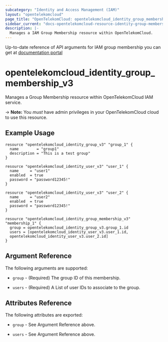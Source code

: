 ```yaml
---
subcategory: "Identity and Access Management (IAM)"
layout: "opentelekomcloud"
page_title: "OpenTelekomCloud: opentelekomcloud_identity_group_membership_v3"
sidebar_current: "docs-opentelekomcloud-resource-identity-group-membership-v3"
description: |-
  Manages a IAM Group Membership resource within OpenTelekomCloud.
---
```


Up-to-date reference of API arguments for IAM group membership you can get at
[documentation portal](https://docs.otc.t-systems.com/identity-access-management/api-ref/apis/user_group_management)

# opentelekomcloud_identity_group_membership_v3

Manages a Group Membership resource within OpenTelekomCloud IAM service.

-> **Note:** You _must_ have admin privileges in your OpenTelekomCloud cloud to use this resource.

## Example Usage

```hcl
resource "opentelekomcloud_identity_group_v3" "group_1" {
  name        = "group1"
  description = "This is a test group"
}

resource "opentelekomcloud_identity_user_v3" "user_1" {
  name     = "user1"
  enabled  = true
  password = "password12345!"
}

resource "opentelekomcloud_identity_user_v3" "user_2" {
  name     = "user2"
  enabled  = true
  password = "password12345!"
}

resource "opentelekomcloud_identity_group_membership_v3" "membership_1" {
  group = opentelekomcloud_identity_group_v3.group_1.id
  users = [opentelekomcloud_identity_user_v3.user_1.id,
  opentelekomcloud_identity_user_v3.user_2.id]
}
```

## Argument Reference

The following arguments are supported:

* `group` - (Required) The group ID of this membership.

* `users` - (Required) A List of user IDs to associate to the group.

## Attributes Reference

The following attributes are exported:

* `group` - See Argument Reference above.

* `users` - See Argument Reference above.
